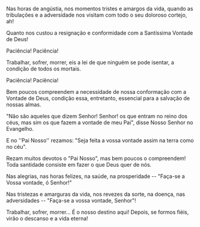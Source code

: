 
Nas horas de angústia, nos momentos tristes e amargos da vida, quando as tribulações e a adversidade nos visitam com todo o seu doloroso cortejo, ah!

Quanto nos custou a resignação e conformidade com a Santíssima Vontade de Deus!

Paciência! Paciência!

Trabalhar, sofrer, morrer, eis a lei de que ninguém se pode isentar, a condição de todos os mortais.

Paciência! Paciência!

Bem poucos compreendem a necessidade de nossa conformação com a Vontade de Deus, condição essa, entretanto, essencial para a salvação de nossas almas.

"Não são aqueles que dizem Senhor! Senhor! os que entram no reino dos céus, mas sim os que fazem a vontade de meu Pai", disse Nosso Senhor no Evangelho.

E no ''Pai Nosso'' rezamos: "Seja feita a vossa vontade assim na terra como no céu".

Rezam muitos devotos o "Pai Nosso", mas bem poucos o compreendem! Toda santidade consiste em fazer o que Deus quer de nós.

Nas alegrias, nas horas felizes, na saúde, na prosperidade -- "Faça-se a Vossa vontade, ó Senhor!"

Nas tristezas e amarguras da vida, nos revezes da sorte, na doença, nas adversidades -- "Faça-se a vossa vontade, Senhor"!

Trabalhar, sofrer, morrer\... É o nosso destino aqui! Depois, se formos fiéis, virão o descanso e a vida eterna!


